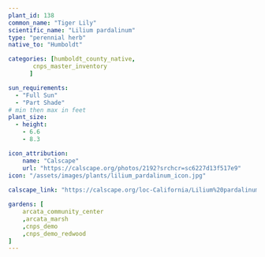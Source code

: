 ```yaml
---
plant_id: 138 
common_name: "Tiger Lily"
scientific_name: "Lilium pardalinum"
type: "perennial herb"
native_to: "Humboldt"

categories: [humboldt_county_native,
       cnps_master_inventory
      ]

sun_requirements:
  - "Full Sun"
  - "Part Shade"
# min then max in feet
plant_size:
  - height: 
    - 6.6 
    - 8.3

icon_attribution: 
    name: "Calscape"
    url: "https://calscape.org/photos/2192?srchcr=sc6227d13f517e9"
icon: "/assets/images/plants/lilium_pardalinum_icon.jpg"
 
calscape_link: "https://calscape.org/loc-California/Lilium%20pardalinum(%20)"

gardens: [ 
    arcata_community_center
    ,arcata_marsh
    ,cnps_demo
    ,cnps_demo_redwood
]
---
```

